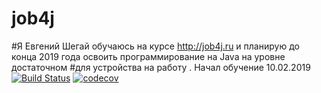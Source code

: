 # job4j
#Я Евгений Шегай обучаюсь на курсе http://job4j.ru и планирую  до конца 2019 года освоить программирование на Java  на уровне достаточном 
#для устройства на работу . Начал обучение 10.02.2019
[![Build Status](https://travis-ci.org/evgenshegai/job4j.svg?branch=master)](https://travis-ci.org/evgenshegai/job4j)
[![codecov](https://codecov.io/gh/evgenshegai/job4j/branch/master/graph/badge.svg)](https://codecov.io/gh/evgenshegai/job4j)